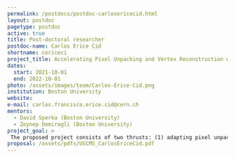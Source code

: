 ```yaml
---
permalink: /postdocs/postdoc-carlosericecid.html
layout: postdoc
pagetype: postdoc
active: true
title: Post-doctoral researcher
postdoc-name: Carlos Erice Cid
shortname: cericeci
project_title: Accelerating Pixel Unpacking and Vertex Reconstruction with GPUs
dates:
  start: 2021-10-01
  end: 2022-10-01
photo: /assets/images/team/Carlos-Erice-Cid.png
institution: Boston University
website:
e-mail: carlos.francisco.erice.cid@cern.ch
mentors:
  - David Sperka (Boston University)
  - Zeynep Demiragli (Boston University)	
project_goal: >
 The proposed project consists of two thrusts: (1) adapting pixel unpacking to execute on GPUs and (2) adapting the vertex reconstruction algorithm to execute on GPUs. These projects are synergistic and leverage existing expertise at Boston University in back-end readout electronics to expand the group's research program into the area of heterogeneous computing for the HL-LHC era. The pixel unpacking project will serve as an educational bridge project, and the vertex reconstruction effort will take advantage of the gained expertise to accelerate a resource-intensive portion of the HL-LHC reconstruction.
proposal: /assets/pdfs/USCMS_CarlosEriceCid.pdf
---
```

